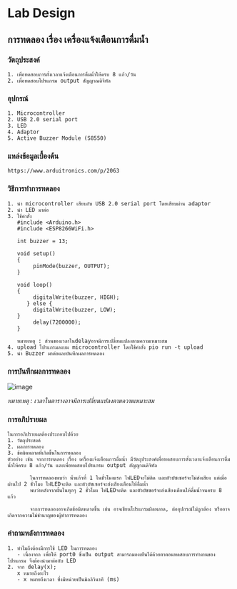 # Lab Design
## การทดลอง เรื่อง เครื่องแจ้งเตือนการดื่มน้ำ

### วัตถุประสงค์
    1. เพื่อทดสอบการตั้งเวลาแจ้งเตือนการดื่มน้ำให้ครบ 8 แก้ว/วัน
    2. เพื่อทดสอบโปรแกรม output สัญญาณดิจิทัล
    
### อุปกรณ์
    1. Microcontroller
    2. USB 2.0 serial port
    3. LED
    4. Adaptor
    5. Active Buzzer Module (S8550)
    
### แหล่งข้อมูลเบื้องต้น
    https://www.arduitronics.com/p/2063
    
### วิธีการทำการทดลอง
    1. นำ microcontroller เสียบกับ USB 2.0 serial port โดยเสียบผ่าน adaptor
    2. นำ LED มาต่อ
    3. ใช้คำสั่ง
       #include <Arduino.h>
       #include <ESP8266WiFi.h>
       
       int buzzer = 13;
       
       void setup() 
       {
            pinMode(buzzer, OUTPUT);
       }
       
       void loop() 
       {
            digitalWrite(buzzer, HIGH);
          } else {
            digitalWrite(buzzer, LOW);
       }
	        delay(7200000);
       }
       
       หมายเหตุ : ส่วนของเวลาในdelayอาจมีการเปลี่ยนแปลงตามความเหมาะสม
    4. upload โปรแกรมลงบน microcontroller โดยใช้คำสั่ง pio run -t upload
    5. นำ Buzzer มาต่อและบันทึกผลการทดลอง

### การบันทึกผลการทดลอง
![image](https://user-images.githubusercontent.com/98943909/153770375-ee15f6f2-b36e-4f25-80df-0837ca7f8d72.png)
            
   *หมายเหตุ : เวลาในตารางอาจมีการเปลี่ยนแปลงตามความเหมาะสม*

### การอภิปรายผล
    ในการอภิปรายผลต้องประกอบไปด้วย
    1. วัตถุประสงค์
    2. ผลการทดลอง
    3. ข้อผิดพลาดที่เกิดขึ้นในการทดลอง
    ตัวอย่าง เช่น จากการทดลอง เรื่อง เครื่องแจ้งเตือนการดื่มน้ำ มีวัตถุประสงค์เพื่อทดสอบการตั้งเวลาแจ้งเตือนการดื่มน้ำให้ครบ 8 แก้ว/วัน และเพื่อทดสอบโปรแกรม output สัญญาณดิจิทัล 
	       
	       ในการทดลองพบว่า น้ำแก้วที่ 1 ในชั่วโมงแรก ไฟLEDจะไม่ติด และตัวบัซเซอร์จะไม่ส่งเสียง แต่เมื่อผ่านไป 2 ชั่วโมง ไฟLEDจะติด และตัวบัซเซอร์จะส่งเสียงเตือนให้ดื่มน้ำ
	       พบว่าหลังจากนั้นในทุกๆ 2 ชั่วโมง ไฟLEDจะติด และตัวบัซซอร์จะส่งเสียงเตือนให้ดื่มน้ำจนครบ 8 แก้ว
	       
	       จากการทดลองอาจเกิดข้อผิดพลาดขึ้น เช่น อาจเขียนโปรแกรมผิดพลาด, ต่ออุปกรณ์ไม่ถูกต้อง หรืออาจเกิดจากความไม่ชำนาญของผู้ทำการทดลอง

### คำถามหลังการทดลอง
    1. ทำไมถึงต้องมีการใช้ LED ในการทดลอง
       - เนื่องจาก เพื่อให้ port0 ซึ่งเป็น output สามารถมองเห็นได้ด้วยตาตอนทดสอบการทำงานของโปรแกรม จึงต้องนำมาต่อกับ LED
    2. จาก delay(x);
       x หมายถึงอะไร
       - x หมายถึงเวลา ซึ่งมีหน่วยเป็นมิลลิวินาที (ms)

 
     
